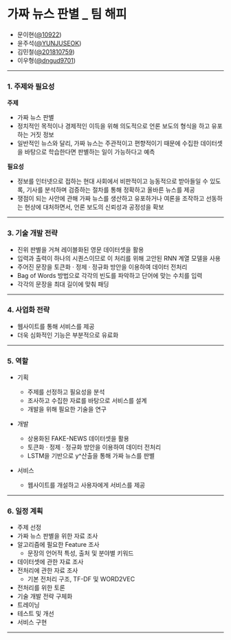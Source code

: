 
# 가짜 뉴스 판별 _ 팀 해피
- 문이현([@10922](https://github.com/10922))
- 윤주석([@YUNJUSEOK](https://github.com/YUNJUSEOK))
- 김민철([@201810759](https://github.com/201810759))
- 이우형([@dngud9701](https://github.com/dngud9701))
 
---

### 1. 주제와 필요성

__주제__
- 가짜 뉴스 판별
- 정치적인 목적이나 경제적인 이득을 위해 의도적으로 언론 보도의 형식을 하고 유포하는 거짓 정보
- 일반적인 뉴스와 달리, 가짜 뉴스는 주관적이고 편향적이기 때문에 수집한 데이터셋을 바탕으로 학습한다면 판별하는 일이 가능하다고 예측

__필요성__

- 정보를 인터넷으로 접하는 현대 사회에서 비판적이고 능동적으로 받아들일 수 있도록, 기사를 분석하며 검증하는 절차를 통해 정확하고 올바른 뉴스를 제공
- 쟁점이 되는 사안에 관해 가짜 뉴스를 생산하고 유포하거나 여론을 조작하고 선동하는 현상에 대처하면서, 언론 보도의 신뢰성과 공정성을 확보

---

### 3. 기술 개발 전략

- 진위 판별을 거쳐 레이블화된 영문 데이터셋을 활용
- 입력과 출력이 하나의 시퀀스이므로 이 처리를 위해 고안된 RNN 계열 모델을 사용
- 주어진 문장을 토큰화 · 정제 · 정규화 방안을 이용하여 데이터 전처리
- Bag of Words 방법으로 각각의 빈도를 파악하고 단어에 맞는 수치를 입력
- 각각의 문장을 최대 길이에 맞춰 패딩

---

### 4. 사업화 전략

- 웹사이트를 통해 서비스를 제공
- 더욱 심화적인 기능은 부분적으로 유료화

---

### 5. 역할

- 기획

  - 주제를 선정하고 필요성을 분석
  - 조사하고 수집한 자료를 바탕으로 서비스를 설계
  - 개발을 위해 필요한 기술을 연구

- 개발 
  - 상용화된 FAKE-NEWS 데이터셋을 활용
  - 토큰화 · 정제 · 정규화 방안을 이용하여 데이터 전처리
  - LSTM을 기반으로 y^산출을 통해 가짜 뉴스를 판별
 

- 서비스 
   - 웹사이트를 개설하고 사용자에게 서비스를 제공

---

### 6. 일정 계획

- 주제 선정
- 가짜 뉴스 판별을 위한 자료 조사
- 알고리즘에 필요한 Feature 조사
  - 문장의 언어적 특성, 출처 및 분야별 키워드
- 데이터셋에 관한 자료 조사
- 전처리에 관한 자료 조사
  - 기본 전처리 구조, TF-DF 및 WORD2VEC
- 전처리를 위한 토론
- 기술 개발 전략 구체화
- 트레이닝
- 테스트 및 개선
- 서비스 구현

---

